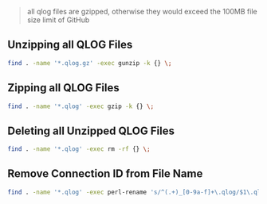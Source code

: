 > all qlog files are gzipped, otherwise they would exceed the 100MB file size limit of GitHub

## Unzipping all QLOG Files
```bash
find . -name '*.qlog.gz' -exec gunzip -k {} \;
```

## Zipping all QLOG Files
```bash
find . -name '*.qlog' -exec gzip -k {} \;
```

## Deleting all Unzipped QLOG Files
```bash
find . -name '*.qlog' -exec rm -rf {} \;
```

## Remove Connection ID from File Name
```bash
find . -name '*.qlog' -exec perl-rename 's/^(.+)_[0-9a-f]+\.qlog/$1\.qlog/' {} \;
```